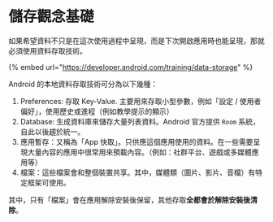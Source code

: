 # 儲存觀念基礎

如果希望資料不只是在這次使用過程中呈現，而是下次開啟應用時也能呈現，那就必須使用資料存取技術。

{% embed url="https://developer.android.com/training/data-storage" %}

Android 的本地資料存取技術可分為以下幾種：

1. Preferences: 存取 Key-Value. 主要用來存取小型參數，例如「設定 / 使用者偏好」，使用歷史或進程（例如教學提示的顯示）
2. Database: 生成資料庫來儲存大量列表資料。Android 官方提供 `Room` 系統，自此以後趨於統一。
3. 應用暫存：又稱為「App 快取」。只供應這個應用使用的資料。在一些需要呈現大量內容的應用中很常用來預載內容。（例如：社群平台、遊戲或多媒體應用等）
4. 檔案：這些檔案會和整個裝置共享。其中，媒體類（圖片、影片、音檔）有特定框架可使用。

其中，只有「檔案」會在應用解除安裝後保留，其他存取**全都會於解除安裝後清除**。



